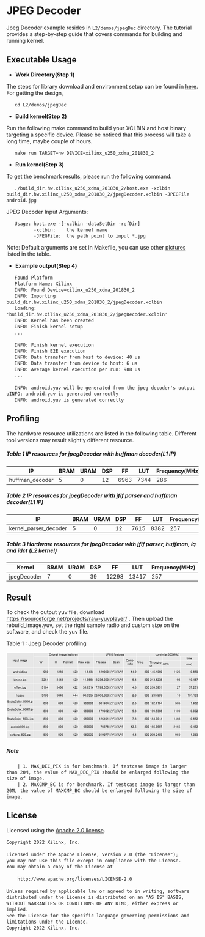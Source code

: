 JPEG Decoder
============

Jpeg Decoder example resides in ``L2/demos/jpegDec`` directory. The tutorial provides a step-by-step guide that covers commands for building and running kernel.

Executable Usage
----------------

* **Work Directory(Step 1)**

The steps for library download and environment setup can be found in [here](https://github.com/Xilinx/Vitis_Libraries/tree/master/codec/L2/demos#building). For getting the design,

```
   cd L2/demos/jpegDec
```

* **Build kernel(Step 2)**

Run the following make command to build your XCLBIN and host binary targeting a specific device. Please be noticed that this process will take a long time, maybe couple of hours.

```
   make run TARGET=hw DEVICE=xilinx_u250_xdma_201830_2
```   

* **Run kernel(Step 3)**

To get the benchmark results, please run the following command.

```
   ./build_dir.hw.xilinx_u250_xdma_201830_2/host.exe -xclbin build_dir.hw.xilinx_u250_xdma_201830_2/jpegDecoder.xclbin -JPEGFile android.jpg
```   

JPEG Decoder Input Arguments:

```
   Usage: host.exe -[-xclbin -dataSetDir -refDir]
          -xclbin:    the kernel name
          -JPEGFile:  the path point to input *.jpg
```          

Note: Default arguments are set in Makefile, you can use other [pictures](https://github.com/Xilinx/Vitis_Libraries/tree/master/codec/L2/demos#pictures) listed in the table.

* **Example output(Step 4)** 

```
   Found Platform
   Platform Name: Xilinx
   INFO: Found Device=xilinx_u250_xdma_201830_2
   INFO: Importing build_dir.hw.xilinx_u250_xdma_201830_2/jpegDecoder.xclbin
   Loading: 'build_dir.hw.xilinx_u250_xdma_201830_2/jpegDecoder.xclbin'
   INFO: Kernel has been created
   INFO: Finish kernel setup
   ...

   INFO: Finish kernel execution
   INFO: Finish E2E execution
   INFO: Data transfer from host to device: 40 us
   INFO: Data transfer from device to host: 6 us
   INFO: Average kernel execution per run: 988 us
   ...

   INFO: android.yuv will be generated from the jpeg decoder's output   oINFO: android.yuv is generated correctly
   INFO: android.yuv is generated correctly
```   

Profiling
---------

The hardware resource utilizations are listed in the following table.
Different tool versions may result slightly different resource.

##### Table 1 IP resources for jpegDecoder with huffman decoder(L1 IP)

|           IP          |   BRAM   |   URAM   |    DSP   |    FF    |   LUT   | Frequency(MHz)  |
|-----------------------|----------|----------|----------|----------|---------|-----------------|
|     huffman_decoder   |     5    |     0    |    12    |    6963  |   7344  |       286       |

##### Table 2 IP resources for jpegDecoder with jfif parser and huffman decoder(L1 IP)

|           IP          |   BRAM   |   URAM   |    DSP   |    FF    |   LUT   | Frequency(MHz)  |
|-----------------------|----------|----------|----------|----------|---------|-----------------|
| kernel_parser_decoder |     5    |     0    |    12    |    7615  |   8382  |       257       |

##### Table 3 Hardware resources for jpegDecoder with jfif parser, huffman, iq and idct (L2 kernel)   

|        Kernel         |   BRAM   |   URAM   |    DSP   |    FF    |   LUT   | Frequency(MHz)  |
|-----------------------|----------|----------|----------|----------|---------|-----------------|
|      jpegDecoder      |     7    |     0    |    39    |   12298  |  13417  |       257       |

Result
------

To check the output yuv file, download https://sourceforge.net/projects/raw-yuvplayer/ . 
Then upload the rebuild_image.yuv, set the right sample radio and custom size on the software, and check the yuv file.

Table 1 : Jpeg Decoder profiling

![Table 1 : Jpeg Decoder profiling](../../../docs/images/jpegDecoderpofile.png)

##### Note      
```      
    | 1. MAX_DEC_PIX is for benchmark. If testcase image is larger than 20M, the value of MAX_DEC_PIX should be enlarged following the size of image.   
    | 2. MAXCMP_BC is for benchmark. If testcase image is larger than 20M, the value of MAXCMP_BC should be enlarged following the size of image.   
```

## License

Licensed using the [Apache 2.0 license](https://www.apache.org/licenses/LICENSE-2.0).

    Copyright 2022 Xilinx, Inc.
    
    Licensed under the Apache License, Version 2.0 (the "License");
    you may not use this file except in compliance with the License.
    You may obtain a copy of the License at
    
        http://www.apache.org/licenses/LICENSE-2.0
    
    Unless required by applicable law or agreed to in writing, software
    distributed under the License is distributed on an "AS IS" BASIS,
    WITHOUT WARRANTIES OR CONDITIONS OF ANY KIND, either express or implied.
    See the License for the specific language governing permissions and
    limitations under the License.
    Copyright 2022 Xilinx, Inc.
